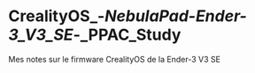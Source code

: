 # CrealityOS_-_NebulaPad_-_Ender-3_V3_SE_-_PPAC_Study
Mes notes sur le firmware CrealityOS de la Ender-3 V3 SE
